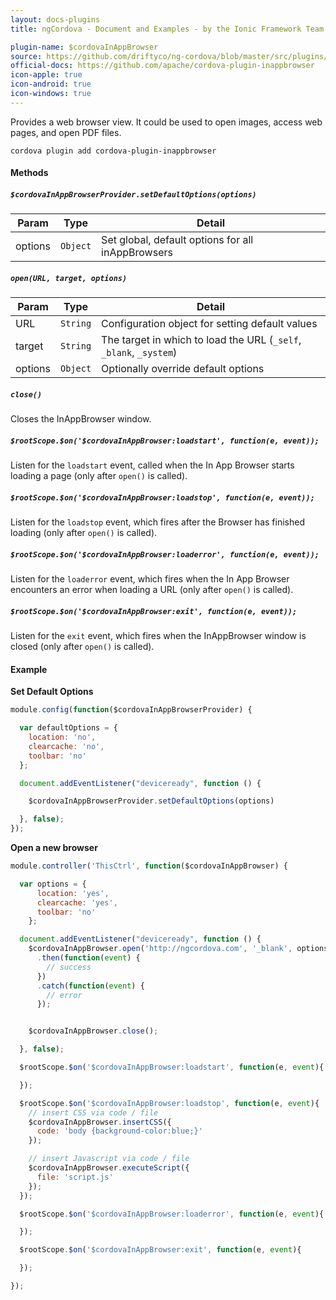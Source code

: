 ```yaml
---
layout: docs-plugins
title: ngCordova - Document and Examples - by the Ionic Framework Team

plugin-name: $cordovaInAppBrowser
source: https://github.com/driftyco/ng-cordova/blob/master/src/plugins/inappbrowser.js
official-docs: https://github.com/apache/cordova-plugin-inappbrowser
icon-apple: true
icon-android: true
icon-windows: true
---
```


Provides a web browser view. It could be used to open images, access web pages, and open PDF files.

```
cordova plugin add cordova-plugin-inappbrowser
```

#### Methods

##### `$cordovaInAppBrowserProvider.setDefaultOptions(options)`

| Param        | Type           | Detail  |
| ------------ |----------------| --------|
| options      | `Object`       | Set global, default options for all inAppBrowsers |


##### `open(URL, target, options)`

| Param        | Type           | Detail  |
| ------------ |----------------| --------|
| URL          | `String`       | Configuration object for setting default values |
| target       | `String`       | The target in which to load the URL (`_self`, `_blank`, `_system`) |
| options      | `Object`       | Optionally override default options |


##### `close()`

Closes the InAppBrowser window.

##### `$rootScope.$on('$cordovaInAppBrowser:loadstart', function(e, event));`

Listen for the `loadstart` event, called when the In App Browser starts loading a page (only after `open()` is called).

##### `$rootScope.$on('$cordovaInAppBrowser:loadstop', function(e, event));`

Listen for the `loadstop` event, which fires after the Browser has finished loading (only after `open()` is called).

##### `$rootScope.$on('$cordovaInAppBrowser:loaderror', function(e, event));`

Listen for the `loaderror` event, which fires when the In App Browser encounters an error when loading a URL (only after `open()` is called).

##### `$rootScope.$on('$cordovaInAppBrowser:exit', function(e, event));`

Listen for the `exit` event, which fires when the InAppBrowser window is closed (only after `open()` is called).


#### Example

**Set Default Options**

```javascript
module.config(function($cordovaInAppBrowserProvider) {

  var defaultOptions = {
    location: 'no',
    clearcache: 'no',
    toolbar: 'no'
  };

  document.addEventListener("deviceready", function () {

    $cordovaInAppBrowserProvider.setDefaultOptions(options)

  }, false);
});
```

**Open a new browser**

```javascript
module.controller('ThisCtrl', function($cordovaInAppBrowser) {

  var options = {
      location: 'yes',
      clearcache: 'yes',
      toolbar: 'no'
    };

  document.addEventListener("deviceready", function () {
    $cordovaInAppBrowser.open('http://ngcordova.com', '_blank', options)
      .then(function(event) {
        // success
      })
      .catch(function(event) {
        // error
      });


    $cordovaInAppBrowser.close();

  }, false);

  $rootScope.$on('$cordovaInAppBrowser:loadstart', function(e, event){

  });

  $rootScope.$on('$cordovaInAppBrowser:loadstop', function(e, event){
    // insert CSS via code / file
    $cordovaInAppBrowser.insertCSS({
      code: 'body {background-color:blue;}'
    });

    // insert Javascript via code / file
    $cordovaInAppBrowser.executeScript({
      file: 'script.js'
    });
  });

  $rootScope.$on('$cordovaInAppBrowser:loaderror', function(e, event){

  });

  $rootScope.$on('$cordovaInAppBrowser:exit', function(e, event){

  });

});
```
